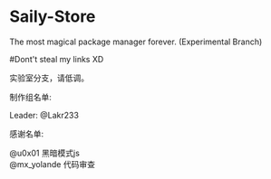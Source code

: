 # Saily-Store  

The most magical package manager forever. (Experimental Branch)   

#Dont't steal my links XD  

实验室分支，请低调。  

制作组名单:  

Leader: @Lakr233  

感谢名单:  

@u0x01                              黑暗模式js  
@mx_yolande                     代码审查  

